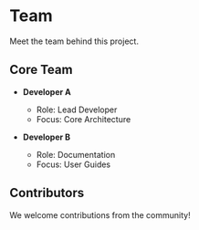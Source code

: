 # Team

Meet the team behind this project.

## Core Team

- **Developer A**
  - Role: Lead Developer
  - Focus: Core Architecture

- **Developer B**
  - Role: Documentation
  - Focus: User Guides

## Contributors

We welcome contributions from the community!
